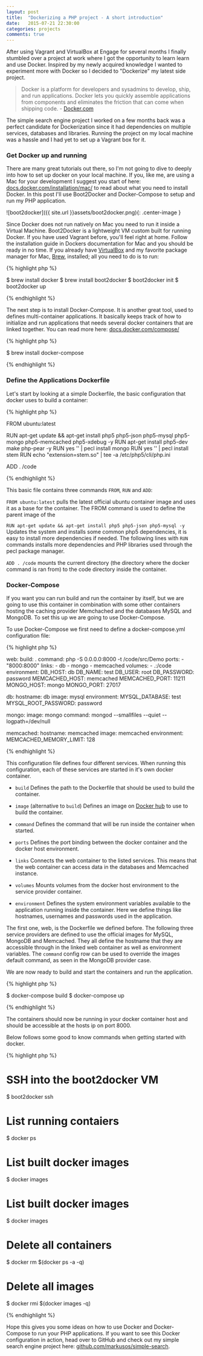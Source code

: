 ```yaml
---
layout: post
title:  "Dockerizing a PHP project - A short introduction"
date:   2015-07-21 22:30:00
categories: projects
comments: true
---
```


After using Vagrant and VirtualBox at Engage for several months I finally stumbled over a project at work where I got the opportunity to learn learn and use Docker. Inspired by my newly acquired knowledge I wanted to experiment more with Docker so I decided to "Dockerize" my latest side project.

> Docker is a platform for developers and sysadmins to develop, ship, and run applications. Docker lets you quickly assemble applications from components and eliminates the friction that can come when shipping code. - [Docker.com](https://www.docker.com/)

The simple search engine project I worked on a few months back was a perfect candidate for Dockerization since it had dependencies on multiple services, databases and libraries. Running the project on my local machine was a hassle and I had yet to set up a Vagrant box for it.

### Get Docker up and running

There are many great tutorials out there, so I'm not going to dive to deeply into how to set up docker on your local machine. If you, like me, are using a Mac for your development I suggest you start of here: [docs.docker.com/installation/mac/](https://docs.docker.com/installation/mac/) to read about what you need to install Docker. In this post I'll use Boot2Docker and Docker-Compose to setup and run my PHP application.

![boot2docker]({{ site.url }}assets/boot2docker.png){: .center-image }

Since Docker does not run natively on Mac you need to run it inside a Virtual Machine. Boot2Docker is a lightweight VM custom built for running Docker. If you have used Vagrant before, you'll feel right at home. Follow the installation guide in Dockers documentation for Mac and you should be ready in no time. If you already have [VirtualBox](https://www.virtualbox.org/) and my favorite package manager for Mac, [Brew](http://brew.sh/), installed; all you need to do is to run:

{% highlight php %}

$ brew install docker
$ brew install boot2docker
$ boot2docker init
$ boot2docker up

{% endhighlight %}

The next step is to install Docker-Compose. It is another great tool, used to defines multi-container applications. It basically keeps track of how to initialize and run applications that needs several docker containers that are linked together. You can read more here: [docs.docker.com/compose/](https://docs.docker.com/compose/)

{% highlight php %}

$ brew install docker-compose

{% endhighlight %}

### Define the Applications Dockerfile

Let's start by looking at a simple Dockerfile, the basic configuration that docker uses to build a container:

{% highlight php %}

FROM ubuntu:latest

RUN apt-get update && apt-get install php5 php5-json php5-mysql php5-mongo php5-memcached php5-xdebug -y
RUN apt-get install php5-dev make php-pear -y
RUN yes '' | pecl install mongo
RUN yes '' | pecl install stem
RUN echo "extension=stem.so" | tee -a /etc/php5/cli/php.ini

ADD . /code

{% endhighlight %}

This basic file contains three commands `FROM`, `RUN` and `ADD`:

`FROM ubuntu:latest` pulls the latest official ubuntu container image and uses it as a base for the container. The FROM command is used to define the parent image of the

`RUN apt-get update && apt-get install php5 php5-json php5-mysql -y` Updates the system and installs some common php5 dependencies, it is easy to install more dependencies if needed. The following lines with `RUN` commands installs more dependencies and PHP libraries used through the pecl package manager.

`ADD . /code` mounts the current directory (the directory where the docker command is ran from) to the code directory inside the container.

### Docker-Compose

If you want you can run build and run the container by itself, but we are going to use this container in combination with some other containers hosting the caching provider Memchached and the databases MySQL and MongoDB. To set this up we are going to use Docker-Compose.

To use Docker-Compose we first need to define a docker-compose.yml configuration file:

{% highlight php %}

web:
  build: .
  command: php -S 0.0.0.0:8000 -t /code/src/Demo
  ports:
    - "8000:8000"
  links:
    - db
    - mongo
    - memcached
  volumes:
    - .:/code
  environment:
    DB_HOST: db
    DB_NAME: test
    DB_USER: root
    DB_PASSWORD: password
    MEMCACHED_HOST: memcached
    MEMCACHED_PORT: 11211
    MONGO_HOST: mongo
    MONGO_PORT: 27017

db:
  hostname: db
  image: mysql
  environment:
    MYSQL_DATABASE: test
    MYSQL_ROOT_PASSWORD: password

mongo:
  image: mongo
  command: mongod --smallfiles --quiet --logpath=/dev/null

memcached:
   hostname: memcached
   image: memcached
   environment:
     MEMCACHED_MEMORY_LIMIT: 128

{% endhighlight %}

This configuration file defines four different services. When running this configuration, each of these services are started in it's own docker container.

 * `build` 
  Defines the path to the Dockerfile that should be used to build the container.
 
 * `image` (alternative to `build`)
  Defines an image on [Docker hub](https://hub.docker.com) to use to build the container.
 
 * `command` 
  Defines the command that will be run inside the container when started.
 
 * `ports` 
  Defines the port binding between the docker container and the docker host environment.
 
 * `links` 
  Connects the web container to the listed services. This means that the web container can access data in the databases and Memcached instance.

 * `volumes` 
  Mounts volumes from the docker host environment to the service provider container.
 
 * `environment` 
  Defines the system environment variables available to the application running inside the container. Here we define things like hostnames, usernames and passwords used in the application.

The first one, web, is the Dockerfile we defined before. The following three service providers are defined to use the official images for MySQL, MongoDB and Memcached. They all define the hostname that they are accessible through in the linked web container as well as environment variables. The `command` config row can be used to override the images default command, as seen in the MongoDB provider case.

We are now ready to build and start the containers and run the application.

{% highlight php %}

$ docker-compose build
$ docker-compose up

{% endhighlight %}

The containers should now be running in your docker container host and should be accessible at the hosts ip on port 8000.

Below follows some good to know commands when getting started with docker.

{% highlight php %}

# SSH into the boot2docker VM
$ boot2docker ssh

# List running contaiers
$ docker ps

# List built docker images
$ docker images

# List built docker images
$ docker images

# Delete all containers
$ docker rm $(docker ps -a -q)

# Delete all images
$ docker rmi $(docker images -q)

{% endhighlight %}

Hope this gives you some ideas on how to use Docker and Docker-Compose to run your PHP applications. If you want to see this Docker configuration in action, head over to GitHub and check out my simple search engine project here: [github.com/markusos/simple-search](https://github.com/markusos/simple-search).

